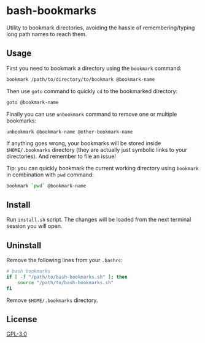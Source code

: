 # bash-bookmarks

Utility to bookmark directories, avoiding the hassle of remembering/typing long path names to reach them.

## Usage

First you need to bookmark a directory using the `bookmark` command:

```bash
bookmark /path/to/directory/to/bookmark @bookmark-name
```

Then use `goto` command to quickly `cd` to the bookmarked directory:

```bash
goto @bookmark-name
```

Finally you can use `unbookmark` command to remove one or multiple bookmarks:

```
unbookmark @bookmark-name @other-bookmark-name
```

If anything goes wrong, your bookmarks will be stored inside `$HOME/.bookmarks` directory (they are actually just symbolic links to your directories). And remember to file an issue!

Tip: you can quickly bookmark the current working directory using `bookmark` in combination with `pwd` command:

```bash
bookmark `pwd` @bookmark-name
```

## Install

Run `install.sh` script. The changes will be loaded from the next terminal session you will open.

## Uninstall

Remove the following lines from your `.bashrc`:

```bash
# bash bookmarks
if [ -f "/path/to/bash-bookmarks.sh" ]; then
    source "/path/to/bash-bookmarks.sh"
fi
```

Remove `$HOME/.bookmarks` directory.

## License

[GPL-3.0](LICENSE)
